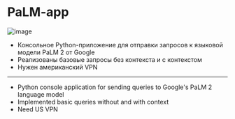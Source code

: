 # PaLM-app
![image](https://github.com/Taiber009/PaLM-app/assets/26915734/fffa3e56-2535-4e1b-ae50-ef6a7ae7ca88)
- Консольное Python-приложение для отправки запросов к языковой модели PaLM 2 от Google
- Реализованы базовые запросы без контекста и с контекстом 
- Нужен американский VPN
---
- Python console application for sending queries to Google's PaLM 2 language model
- Implemented basic queries without and with context
- Need US VPN
